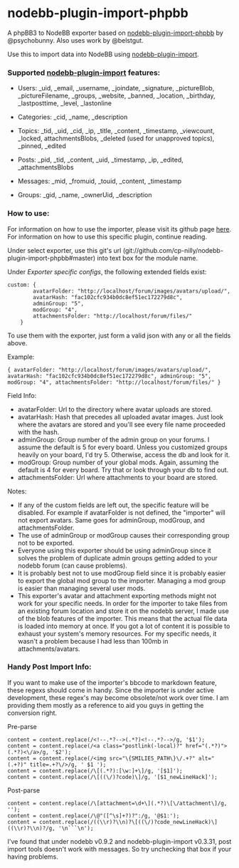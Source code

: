 nodebb-plugin-import-phpbb
==========================

A phpBB3 to NodeBB exporter based on [nodebb-plugin-import-phpbb](nodebb-plugin-import-phpbb) by @psychobunny. Also uses work by @belstgut.

Use this to import data into NodeBB using [nodebb-plugin-import](https://github.com/akhoury/nodebb-plugin-import).

### Supported [nodebb-plugin-import](https://github.com/akhoury/nodebb-plugin-import/blob/master/write-my-own-exporter.md) features:
- Users: _uid, _email, _username, _joindate, _signature, _pictureBlob, _pictureFilename, _groups, _website, _banned, _location, _birthday, _lastposttime, _level, _lastonline

- Categories: _cid, _name, _description

- Topics: _tid, _uid, _cid, _ip, _title, _content, _timestamp, _viewcount, _locked, attachmentsBlobs, _deleted (used for unapproved topics), _pinned, _edited

- Posts: _pid, _tid, _content, _uid, _timestamp, _ip, _edited, _attachmentsBlobs

- Messages: _mid, _fromuid, _touid, _content, _timestamp

- Groups: _gid, _name, _ownerUid, _description


### How to use:

For information on how to use the importer, please visit its github page [here](https://github.com/akhoury/nodebb-plugin-import). For information on how to use this specific plugin, continue reading.

Under select exporter, use this git's url (git://github.com/cp-nilly/nodebb-plugin-import-phpbb#master) into text box for the module name.

Under _Exporter specific configs_, the following extended fields exist:
```
custom: {
        avatarFolder: "http://localhost/forum/images/avatars/upload/",
        avatarHash: "fac102cfc934b0dc8ef51ec172279d8c",
        adminGroup: "5",
        modGroup: "4",
        attachmentsFolder: "http://localhost/forum/files/"    
    }
```

To use them with the exporter, just form a valid json with any or all the fields above.

Example: 
```
{ avatarFolder: "http://localhost/forum/images/avatars/upload/", avatarHash: "fac102cfc934b0dc8ef51ec172279d8c", adminGroup: "5", modGroup: "4", attachmentsFolder: "http://localhost/forum/files/" }
```

Field Info:
- avatarFolder: Url to the directory where avatar uploads are stored.
- avatarHash: Hash that precedes all uploaded avatar images. Just look where the avatars are stored and you'll see every file name proceeded with the hash.
- adminGroup: Group number of the admin group on your forums. I assume the default is 5 for every board. Unless you customized groups heavily on your board, I'd try 5. Otherwise, access the db and look for it.
- modGroup: Group number of your global mods. Again, assuming the default is 4 for every board. Try that or look through your db to find out.
- attachmentsFolder: Url where attachments to your board are stored.

Notes:
- If any of the custom fields are left out, the specific feature will be disabled. For example if avatarFolder is not defined, the "importer" will not export avatars. Same goes for adminGroup, modGroup, and attachmentsFolder. 
- The use of adminGroup or modGroup causes their corresponding group not to be exported.
- Everyone using this exporter should be using adminGroup since it solves the problem of duplicate admin groups getting added to your nodebb forum (can cause problems).
- It is probably best not to use modGroup field since it is probably easier to export the global mod group to the importer. Managing a mod group is easier than managing several user mods.
- This exporter's avatar and attachment exporting methods might not work for your specific needs. In order for the importer to take files from an existing forum location and store it on the nodebb server, I made use of the blob features of the importer. This means that the actual file data is loaded into memory at once. If you got a lot of content it is possible to exhaust your system's memory resources. For my specific needs, it wasn't a problem because I had less than 100mb in attachments/avatars.

### Handy Post Import Info:
If you want to make use of the importer's bbcode to markdown feature, these regexs should come in handy. Since the importer is under active development, these regex's may become obsolete/not work over time. I am providing them mostly as a reference to aid you guys in getting the conversion right.

Pre-parse
```
content = content.replace(/<!--.*?-->(.*?)<!--.*?-->/g, '$1');
content = content.replace(/<a class="postlink(-local)?" href="(.*?)">(.*?)<\/a>/g, '$2');
content = content.replace(/<img src="\{SMILIES_PATH\}\/.+?" alt="(.+?)" title=.+?\/>/g, ' $1 ');
content = content.replace(/\[(.*?):[\w:]+\]/g, '[$1]');
content = content.replace(/\[((\/)?code)\]/g, '[$1_newLineHack]');
```

Post-parse
```
content = content.replace(/\[attachment=\d+\](.*?)\[\/attachment\]/g, '');
content = content.replace(/\@"([^\s]+?)?":/g, '@$1:');
content = content.replace(/((\\r)?\\n)?\[((\/)?code_newLineHack)\]((\\r)?\\n)?/g, '\n```\n');
```

I've found that under nodebb v0.9.2 and nodebb-plugin-import v0.3.31, post import tools doesn't work with messages. So try unchecking that box if your having problems.